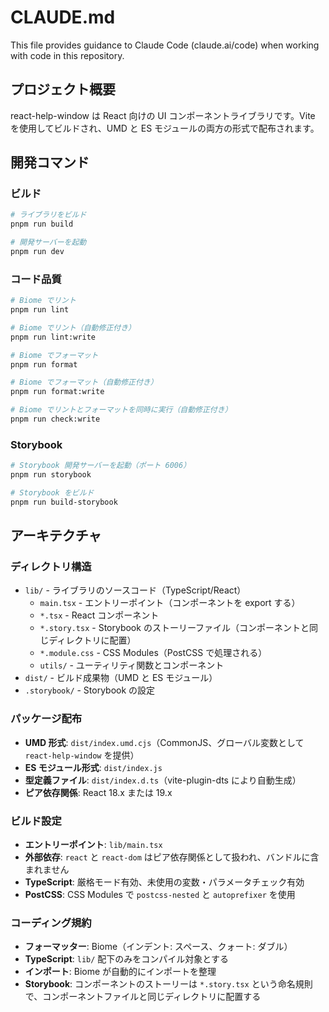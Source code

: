 # CLAUDE.md

This file provides guidance to Claude Code (claude.ai/code) when working with code in this repository.

## プロジェクト概要

react-help-window は React 向けの UI コンポーネントライブラリです。Vite を使用してビルドされ、UMD と ES モジュールの両方の形式で配布されます。

## 開発コマンド

### ビルド
```bash
# ライブラリをビルド
pnpm run build

# 開発サーバーを起動
pnpm run dev
```

### コード品質
```bash
# Biome でリント
pnpm run lint

# Biome でリント（自動修正付き）
pnpm run lint:write

# Biome でフォーマット
pnpm run format

# Biome でフォーマット（自動修正付き）
pnpm run format:write

# Biome でリントとフォーマットを同時に実行（自動修正付き）
pnpm run check:write
```

### Storybook
```bash
# Storybook 開発サーバーを起動（ポート 6006）
pnpm run storybook

# Storybook をビルド
pnpm run build-storybook
```

## アーキテクチャ

### ディレクトリ構造

- `lib/` - ライブラリのソースコード（TypeScript/React）
  - `main.tsx` - エントリーポイント（コンポーネントを export する）
  - `*.tsx` - React コンポーネント
  - `*.story.tsx` - Storybook のストーリーファイル（コンポーネントと同じディレクトリに配置）
  - `*.module.css` - CSS Modules（PostCSS で処理される）
  - `utils/` - ユーティリティ関数とコンポーネント
- `dist/` - ビルド成果物（UMD と ES モジュール）
- `.storybook/` - Storybook の設定

### パッケージ配布

- **UMD 形式**: `dist/index.umd.cjs`（CommonJS、グローバル変数として `react-help-window` を提供）
- **ES モジュール形式**: `dist/index.js`
- **型定義ファイル**: `dist/index.d.ts`（vite-plugin-dts により自動生成）
- **ピア依存関係**: React 18.x または 19.x

### ビルド設定

- **エントリーポイント**: `lib/main.tsx`
- **外部依存**: `react` と `react-dom` はピア依存関係として扱われ、バンドルに含まれません
- **TypeScript**: 厳格モード有効、未使用の変数・パラメータチェック有効
- **PostCSS**: CSS Modules で `postcss-nested` と `autoprefixer` を使用

### コーディング規約

- **フォーマッター**: Biome（インデント: スペース、クォート: ダブル）
- **TypeScript**: `lib/` 配下のみをコンパイル対象とする
- **インポート**: Biome が自動的にインポートを整理
- **Storybook**: コンポーネントのストーリーは `*.story.tsx` という命名規則で、コンポーネントファイルと同じディレクトリに配置する
